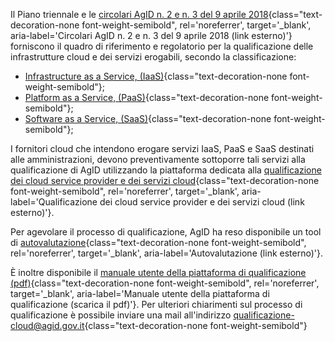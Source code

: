 Il Piano triennale e le
[circolari AgID n. 2 e n. 3 del 9 aprile 2018](https://cloud-italia.readthedocs.io/projects/cloud-italia-circolari/it/latest/){class="text-decoration-none font-weight-semibold", rel='noreferrer', target='_blank', aria-label='Circolari AgID n. 2 e n. 3 del 9 aprile 2018 (link esterno)'}
forniscono il quadro di riferimento e regolatorio per la qualificazione delle infrastrutture cloud e dei servizi erogabili, secondo la classificazione:

- [Infrastructure as a Service, (IaaS)](/glossario/){class="text-decoration-none font-weight-semibold"};
- [Platform as a Service, (PaaS)](/glossario/){class="text-decoration-none font-weight-semibold"};
- [Software as a Service, (SaaS)](/glossario/){class="text-decoration-none font-weight-semibold"};

I fornitori cloud che intendono erogare servizi IaaS, PaaS e SaaS destinati alle amministrazioni, devono preventivamente sottoporre 
tali servizi alla qualificazione di AgID utilizzando la piattaforma dedicata alla
[qualificazione dei cloud service provider e dei servizi cloud](https://cloud.italia.it/marketplace/){class="text-decoration-none font-weight-semibold", rel='noreferrer', target='_blank', aria-label='Qualificazione dei cloud service provider e dei servizi cloud (link esterno)'}.

Per agevolare il processo di qualificazione, AgID ha reso disponibile un tool di 
[autovalutazione](https://autovalutazione.cloud.italia.it/){class="text-decoration-none font-weight-semibold", rel='noreferrer', target='_blank', aria-label='Autovalutazione (link esterno)'}.

È inoltre disponibile il 
[manuale utente della piattaforma di qualificazione (pdf)](https://cloud.italia.it/marketplace/serve/doc/GuidaPortaleFornitori_v1.3.0_20201001.pdf){class="text-decoration-none font-weight-semibold", rel='noreferrer', target='_blank', aria-label='Manuale utente della piattaforma di qualificazione (scarica il pdf)'}.
Per ulteriori chiarimenti sul processo di qualificazione è possibile inviare una mail all'indirizzo
[qualificazione-cloud@agid.gov.it](mailto:qualificazione-cloud@agid.gov.it){class="text-decoration-none font-weight-semibold"}

